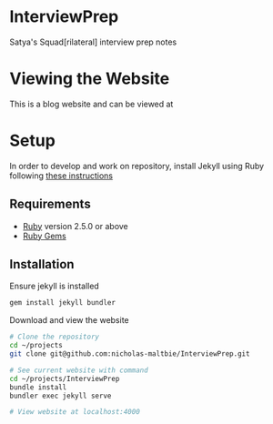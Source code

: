 # InterviewPrep
Satya's Squad[rilateral] interview prep notes

# Viewing the Website

This is a blog website and can be viewed at 

# Setup

In order to develop and work on repository, install Jekyll
using Ruby following [these instructions](https://jekyllrb.com/docs/installation/)

## Requirements
* [Ruby](https://www.ruby-lang.org/en/downloads/) version 2.5.0 or above
* [Ruby Gems](https://rubygems.org/pages/download)

## Installation
Ensure jekyll is installed
```bash
gem install jekyll bundler
```

Download and view the website
```bash
# Clone the repository
cd ~/projects
git clone git@github.com:nicholas-maltbie/InterviewPrep.git

# See current website with command
cd ~/projects/InterviewPrep
bundle install
bundler exec jekyll serve

# View website at localhost:4000

```
